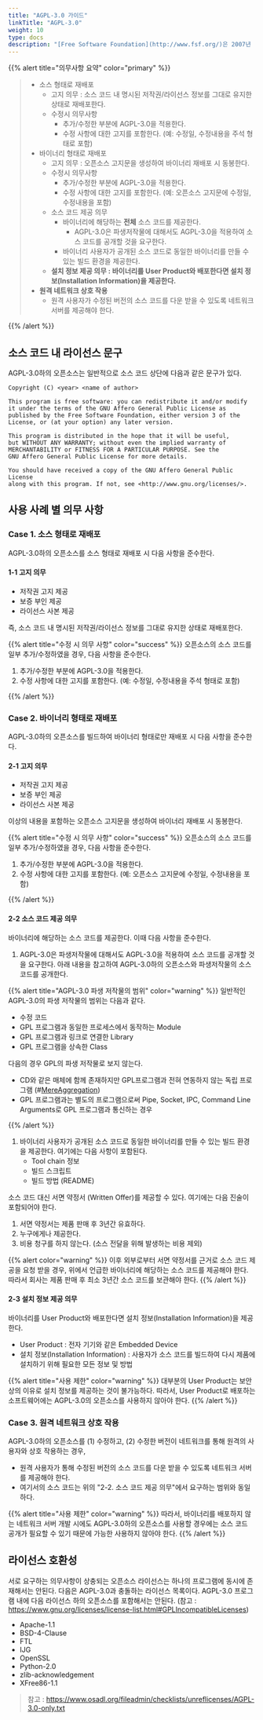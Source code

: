 ```yaml
---
title: "AGPL-3.0 가이드"
linkTitle: "AGPL-3.0"
weight: 10
type: docs
description: "[Free Software Foundation](http://www.fsf.org/)은 2007년 [AGPL-3.0](https://www.gnu.org/licenses/AGPL-3.0.html)을 공개하였다. AGPL-3.0은 GPL-3.0에 네트워크로 상호 작용하는 소프트웨어의 소스 코드도 공개해야 한다는 조항을 추가한 라이선스이다."
---
```


{{% alert title="의무사항 요약" color="primary" %}}
<div class="-bg-100 p-3">

> - 소스 형태로 재배포  
>   - 고지 의무 : 소스 코드 내 명시된 저작권/라이선스 정보를 그대로 유지한 상태로 재배포한다.  
>   - 수정시 의무사항  
>     - 추가/수정한 부분에 AGPL-3.0을 적용한다.  
>     - 수정 사항에 대한 고지를 포함한다. (예: 수정일, 수정내용을 주석 형태로 포함)  
> - 바이너리 형태로 재배포  
>   - 고지 의무 : 오픈소스 고지문을 생성하여 바이너리 재배포 시 동봉한다.  
>   - 수정시 의무사항  
>     - 추가/수정한 부분에 AGPL-3.0을 적용한다.  
>     - 수정 사항에 대한 고지를 포함한다. (예: 오픈소스 고지문에 수정일, 수정내용을 포함)   
>   - 소스 코드 제공 의무  
>     - <span class="-text-warning">바이너리에 해당하는 **전체** 소스 코드를 제공한다.</span>
>       - AGPL-3.0은 파생저작물에 대해서도 AGPL-3.0을 적용하여 소스 코드를 공개할 것을 요구한다.
>     - 바이너리 사용자가 공개된 소스 코드로 동일한 바이너리를 만들 수 있는 <span class="-text-warning">빌드 환경</span>을 제공한다.  
>   - <b>설치 정보 제공 의무 : 바이너리를 User Product와 배포한다면 설치 정보(Installation Information)을 제공한다.</b>  
> - <span class="-text-warning">**원격 네트워크 상호 작용**</span>
>   - 원격 사용자가 수정된 버전의 소스 코드를 다운 받을 수 있도록 네트워크 서버를 제공해야 한다.  

</div>
{{% /alert %}}

## 소스 코드 내 라이선스 문구
AGPL-3.0하의 오픈소스는 일반적으로 소스 코드 상단에 다음과 같은 문구가 있다. 

~~~
Copyright (C) <year> <name of author>
 
This program is free software: you can redistribute it and/or modify
it under the terms of the GNU Affero General Public License as
published by the Free Software Foundation, either version 3 of the
License, or (at your option) any later version.
 
This program is distributed in the hope that it will be useful,
but WITHOUT ANY WARRANTY; without even the implied warranty of
MERCHANTABILITY or FITNESS FOR A PARTICULAR PURPOSE. See the
GNU Affero General Public License for more details.
 
You should have received a copy of the GNU Affero General Public License
along with this program. If not, see <http://www.gnu.org/licenses/>.
~~~

## 사용 사례 별 의무 사항
### Case 1. 소스 형태로 재배포 
AGPL-3.0하의 오픈소스를 소스 형태로 재배포 시 다음 사항을 준수한다.

#### 1-1 고지 의무
* 저작권 고지 제공
* 보증 부인 제공
* 라이선스 사본 제공

즉, 소스 코드 내 명시된 저작권/라이선스 정보를 그대로 유지한 상태로 재배포한다. 

{{% alert title="수정 시 의무 사항" color="success" %}}
오픈소스의 소스 코드를 일부 추가/수정하였을 경우, 다음 사항을 준수한다. 

1. 추가/수정한 부분에 AGPL-3.0을 적용한다. 
2. 수정 사항에 대한 고지를 포함한다. (예: 수정일, 수정내용을 주석 형태로 포함)

{{% /alert %}}

### Case 2. 바이너리 형태로 재배포

AGPL-3.0하의 오픈소스를 빌드하여 바이너리 형태로만 재배포 시 다음 사항을 준수한다. 

#### 2-1 고지 의무
* 저작권 고지 제공
* 보증 부인 제공
* 라이선스 사본 제공

이상의 내용을 포함하는 오픈소스 고지문을 생성하여 바이너리 재배포 시 동봉한다. 

{{% alert title="수정 시 의무 사항" color="success" %}}
오픈소스의 소스 코드를 일부 추가/수정하였을 경우, 다음 사항을 준수한다. 

1. 추가/수정한 부분에 AGPL-3.0을 적용한다. 
2. 수정 사항에 대한 고지를 포함한다. (예: 오픈소스 고지문에 수정일, 수정내용을 포함)

{{% /alert %}}

#### 2-2 소스 코드 제공 의무
바이너리에 해당하는 소스 코드를 제공한다. 이때 다음 사항을 준수한다. 

1. AGPL-3.0은 파생저작물에 대해서도 AGPL-3.0을 적용하여 소스 코드를 공개할 것을 요구한다. 아래 내용을 참고하여 AGPL-3.0하의 오픈소스와 파생저작물의 소스 코드를 공개한다.


{{% alert title="AGPL-3.0 파생 저작물의 범위" color="warning" %}}
일반적인 AGPL-3.0의 파생 저작물의 범위는 다음과 같다. 

* 수정 코드
* GPL 프로그램과 동일한 프로세스에서 동작하는 Module
* GPL 프로그램과 링크로 연결한 Library
* GPL 프로그램을 상속한 Class

다음의 경우 GPL의 파생 저작물로 보지 않는다. 

* CD와 같은 매체에 함께 존재하지만 GPL프로그램과 전혀 연동하지 않는 독립 프로그램 (#[MereAggregation](https://www.gnu.org/licenses/gpl-faq.en.html#MereAggregation))
* GPL 프로그램과는 별도의 프로그램으로써 Pipe, Socket, IPC, Command Line Arguments로 GPL 프로그램과 통신하는 경우 


{{% /alert %}}
1. 바이너리 사용자가 공개된 소스 코드로 동일한 바이너리를 만들 수 있는 빌드 환경을 제공한다. 여기에는 다음 사항이 포함된다. 
   * Tool chain 정보
   * 빌드 스크립트
   * 빌드 방법 (README)

소스 코드 대신 서면 약정서 (Written Offer)를 제공할 수 있다. 여기에는 다음 진술이 포함되어야 한다. 

1. 서면 약정서는 제품 판매 후 3년간 유효하다.
2. 누구에게나 제공한다.
3. 비용 청구를 하지 않는다. (소스 전달을 위해 발생하는 비용 제외)

{{% alert color="warning" %}}
이후 외부로부터 서면 약정서를 근거로 소스 코드 제공을 요청 받을 경우, 위에서 언급한 바이너리에 해당하는 소스 코드를 제공해야 한다. 따라서 회사는 제품 판매 후 최소 3년간 소스 코드를 보관해야 한다.
{{% /alert %}}

#### 2-3 설치 정보 제공 의무
바이너리를 User Product와 배포한다면 설치 정보(Installation Information)을 제공한다. 

- User Product : 전자 기기와 같은 Embedded Device
- 설치 정보(Installation Information) : 사용자가 소스 코드를 빌드하여 다시 제품에 설치하기 위해 필요한 모든 정보 및 방법

{{% alert title="사용 제한" color="warning" %}}
대부분의 User Product는 보안상의 이유로 설치 정보를 제공하는 것이 불가능하다. 따라서, User Product로 배포하는 소프트웨어에는 AGPL-3.0의 오픈소스를 사용하지 않아야 한다. 
{{% /alert %}}


### Case 3. 원격 네트워크 상호 작용
AGPL-3.0하의 오픈소스를 (1) 수정하고, (2) 수정한 버전이 네트워크를 통해 원격의 사용자와 상호 작용하는 경우, 

- 원격 사용자가 통해 수정된 버전의 소스 코드를 다운 받을 수 있도록 네트워크 서버를 제공해야 한다. 
- 여기서의 소스 코드는 위의 "2-2. 소스 코드 제공 의무"에서 요구하는 범위와 동일하다. 

{{% alert title="사용 제한" color="warning" %}}
따라서, 바이너리를 배포하지 않는 네트워크 서버 개발 시에도 AGPL-3.0하의 오픈소스를 사용할 경우에는 소스 코드 공개가 필요할 수 있기 때문에 가능한 사용하지 않아야 한다. 
{{% /alert %}}

## 라이선스 호환성
서로 요구하는 의무사항이 상충되는 오픈소스 라이선스는 하나의 프로그램에 동시에 존재해서는 안된다. 다음은 AGPL-3.0과 충돌하는 라이선스 목록이다. AGPL-3.0 프로그램 내에 다음 라이선스 하의 오픈소스를 포함해서는 안된다. (참고 : https://www.gnu.org/licenses/license-list.html#GPLIncompatibleLicenses)

* Apache-1.1
* BSD-4-Clause
* FTL
* IJG
* OpenSSL
* Python-2.0
* zlib-acknowledgement
* XFree86-1.1

> 참고 : https://www.osadl.org/fileadmin/checklists/unreflicenses/AGPL-3.0-only.txt